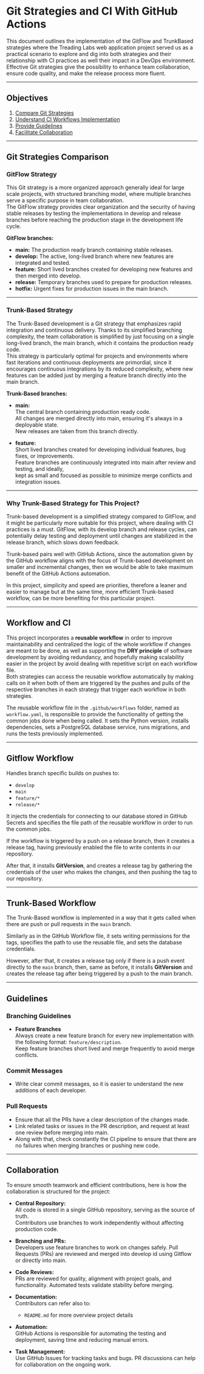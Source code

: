 # Git Strategies and CI With GitHub Actions

This document outlines the implementation of the GitFlow and TrunkBased strategies where the Treading Labs web application project served us as a practical scenario to explore and dig into both strategies and their relationship with CI practices as well their impact in a DevOps environment.  
Effective Git strategies give the possibility to enhance team collaboration, ensure code quality, and make the release process more fluent.

---

## Objectives

1. [Compare Git Strategies](#git-strategies-comparison)
2. [Understand CI Workflows Implementation](#workflow-and-ci)
3. [Provide Guidelines](#guidelines)
4. [Facilitate Collaboration](#collaboration)

---

## Git Strategies Comparison

### GitFlow Strategy

This Git strategy is a more organized approach generally ideal for large scale projects, with structured branching model, where multiple branches serve a specific purpose in team collaboration.  
The GitFlow strategy provides clear organization and the security of having stable releases by testing the implementations in develop and release branches before reaching the production stage in the development life cycle.

**GitFlow branches:**

- **main:** The production ready branch containing stable releases. 
- **develop:** The active, long-lived branch where new features are integrated and tested.
- **feature:** Short lived branches created for developing new features and then merged into develop.
- **release:** Temporary branches used to prepare for production releases.
- **hotfix:** Urgent fixes for production issues in the main branch.

---

### Trunk-Based Strategy

The Trunk-Based development is a Git strategy that emphasizes rapid integration and continuous delivery. Thanks to its simplified branching complexity, the team collaboration is simplified by just focusing on a single long-lived branch, the main branch, which it contains the production ready code.  
This strategy is particularly optimal for projects and environments where fast iterations and continuous deployments are primordial, since it encourages continuous integrations by its reduced complexity, where new features can be added just by merging a feature branch directly into the main branch.

**Trunk-Based branches:**

- **main:**  
  The central branch containing production ready code.  
  All changes are merged directly into main, ensuring it's always in a deployable state.  
  New releases are taken from this branch directly.

- **feature:**  
  Short lived branches created for developing individual features, bug fixes, or improvements.  
  Feature branches are continuously integrated into main after review and testing, and ideally,  
  kept as small and focused as possible to minimize merge conflicts and integration issues.

---

### Why Trunk-Based Strategy for This Project?

Trunk-based development is a simplified strategy compared to GitFlow, and it might be particularly more suitable for this project, where dealing with CI practices is a must. GitFlow, with its develop branch and release cycles, can potentially delay testing and deployment until changes are stabilized in the release branch, which slows down feedback.  

Trunk-based pairs well with GitHub Actions, since the automation given by the GitHub workflow aligns with the focus of Trunk-based development on smaller and incremental changes, then we would be able to take maximum benefit of the GitHub Actions automation.  

In this project, simplicity and speed are priorities, therefore a leaner and easier to manage but at the same time, more efficient Trunk-based workflow, can be more benefiting for this particular project.

---

## Workflow and CI

This project incorporates a **reusable workflow** in order to improve maintainability and centralized the logic of the whole workflow if changes are meant to be done, as well as supporting the **DRY principle** of software development by avoiding redundancy, and hopefully making scalability easier in the project by avoid dealing with repetitive script on each workflow file.  
Both strategies can access the reusable workflow automatically by making calls on it when both of them are triggered by the pushes and pulls of the respective branches in each strategy that trigger each workflow in both strategies.

The reusable workflow file in the `.github/workflows` folder, named as `workflow.yaml`, is responsible to provide the functionality of getting the common jobs done when being called. It sets the Python version, installs dependencies, sets a PostgreSQL database service, runs migrations, and runs the tests previously implemented.

---

## Gitflow Workflow

Handles branch specific builds on pushes to:  
- `develop`  
- `main`  
- `feature/*`  
- `release/*`  

It injects the credentials for connecting to our database stored in GitHub Secrets and specifies the file path of the reusable workflow in order to run the common jobs.  

If the workflow is triggered by a push on a release branch, then it creates a release tag, having previously enabled the file to write contents in our repository.  

After that, it installs **GitVersion**, and creates a release tag by gathering the credentials of the user who makes the changes, and then pushing the tag to our repository.

---

## Trunk-Based Workflow

The Trunk-Based workflow is implemented in a way that it gets called when there are push or pull requests in the `main` branch.  

Similarly as in the GitHub Workflow file, it sets writing permissions for the tags, specifies the path to use the reusable file, and sets the database credentials.  

However, after that, it creates a release tag only if there is a push event directly to the `main` branch, then, same as before, it installs **GitVersion** and creates the release tag after being triggered by a push to the main branch.

---

## Guidelines

### Branching Guidelines

- **Feature Branches**  
  Always create a new feature branch for every new implementation with the following format: `feature/description`.  
  Keep feature branches short lived and merge frequently to avoid merge conflicts.

### Commit Messages

- Write clear commit messages, so it is easier to understand the new additions of each developer.

### Pull Requests

- Ensure that all the PRs have a clear description of the changes made.
- Link related tasks or issues in the PR description, and request at least one review before merging into main.
- Along with that, check constantly the CI pipeline to ensure that there are no failures when merging branches or pushing new code.

---

## Collaboration

To ensure smooth teamwork and efficient contributions, here is how the collaboration is structured for the project:

- **Central Repository:**  
  All code is stored in a single GitHub repository, serving as the source of truth.  
  Contributors use branches to work independently without affecting production code.

- **Branching and PRs:**  
  Developers use feature branches to work on changes safely. Pull Requests (PRs) are reviewed and merged into develop id using Gitflow or directly into main.

- **Code Reviews:**  
  PRs are reviewed for quality, alignment with project goals, and functionality. Automated tests validate stability before merging.

- **Documentation:**  
  Contributors can refer also to:  

  - `README.md` for more overview project details

- **Automation:**  
  GitHub Actions is responsible for automating the testing and deployment, saving time and reducing manual errors.

- **Task Management:**  
  Use GitHub Issues for tracking tasks and bugs. PR discussions can help for collaboration on the ongoing work.
